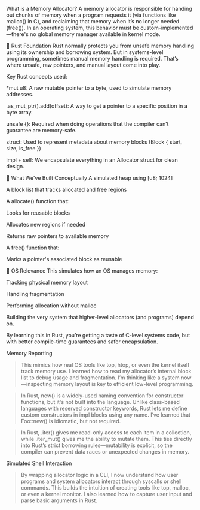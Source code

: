 What is a Memory Allocator?
A memory allocator is responsible for handing out chunks of memory when a program requests it (via functions like malloc() in C), and reclaiming that memory when it’s no longer needed (free()). In an operating system, this behavior must be custom-implemented—there's no global memory manager available in kernel mode.

🦀 Rust Foundation
Rust normally protects you from unsafe memory handling using its ownership and borrowing system. But in systems-level programming, sometimes manual memory handling is required. That’s where unsafe, raw pointers, and manual layout come into play.

Key Rust concepts used:

*mut u8: A raw mutable pointer to a byte, used to simulate memory addresses.

.as_mut_ptr().add(offset): A way to get a pointer to a specific position in a byte array.

unsafe {}: Required when doing operations that the compiler can’t guarantee are memory-safe.

struct: Used to represent metadata about memory blocks (Block { start, size, is_free })

impl + self: We encapsulate everything in an Allocator struct for clean design.

🧠 What We've Built Conceptually
A simulated heap using [u8; 1024]

A block list that tracks allocated and free regions

A allocate() function that:

Looks for reusable blocks

Allocates new regions if needed

Returns raw pointers to available memory

A free() function that:

Marks a pointer's associated block as reusable

🔐 OS Relevance
This simulates how an OS manages memory:

Tracking physical memory layout

Handling fragmentation

Performing allocation without malloc

Building the very system that higher-level allocators (and programs) depend on.

By learning this in Rust, you’re getting a taste of C-level systems code, but with better compile-time guarantees and safer encapsulation.

Memory Reporting
> This mimics how real OS tools like top, htop, or even the kernel itself track memory use. I learned how to read my allocator’s internal block list to debug usage and fragmentation. I’m thinking like a system now—inspecting memory layout is key to efficient low-level programming.

> In Rust, new() is a widely-used naming convention for constructor functions, but it's not built into the language. Unlike class-based languages with reserved constructor keywords, Rust lets me define custom constructors in impl blocks using any name. I’ve learned that Foo::new() is idiomatic, but not required.

> In Rust, .iter() gives me read-only access to each item in a collection, while .iter_mut() gives me the ability to mutate them. This ties directly into Rust’s strict borrowing rules—mutability is explicit, so the compiler can prevent data races or unexpected changes in memory.

Simulated Shell Interaction
> By wrapping allocator logic in a CLI, I now understand how user programs and system allocators interact through syscalls or shell commands. This builds the intuition of creating tools like top, malloc, or even a kernel monitor. I also learned how to capture user input and parse basic arguments in Rust.
